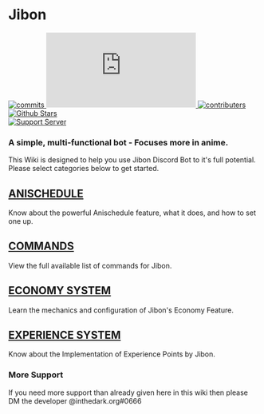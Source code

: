 # Jibon
[![commits](https://img.shields.io/github/commit-activity/w/japandotorg/Lemon?logoColor=yellow&style=flat-square)
](https://github.com/japandotorg/Lemon/graphs/commit-activity)
[![discord.js](https://img.shields.io/node/v/discord.js?logoColor=orange&style=flat-square)
](https://www.npmjs.com/package/discord.js?source=post_page-----7b5fe27cb6fa----------------------)
[![contributers](https://img.shields.io/github/contributors/japandotorg/Lemon?style=flat-square)
](https://github.com/japandotorg/Lemon/graphs/contributors)
[![Github Stars](https://img.shields.io/github/stars/japandotorg?affiliations=OWNER&style=social)
](https://github.com/japandotorg/Lemon/stargazers)
<br>
[![Support Server](https://img.shields.io/discord/468341280179486720?style=for-the-badge)
](https://discord.gg/y9UCbWK2hJ)

### A simple, multi-functional bot - Focuses more in anime.
This Wiki is designed to help you use Jibon Discord Bot to it's full potential. Please select categories below to get started.
## [ANISCHEDULE](https://github.com/japandotorg/Jibon/wiki/Anischedule)
Know about the powerful Anischedule feature, what it does, and how to set one up.
## [COMMANDS](https://github.com/japandotorg/Jibon/wiki/Commands)
View the full available list of commands for Jibon.
## [ECONOMY SYSTEM](https://github.com/japandotorg/Jibon/wiki/Economy)
Learn the mechanics and configuration of Jibon's Economy Feature.
## [EXPERIENCE SYSTEM](https://github.com/japandotorg/Jibon/wiki/XP)
Know about the Implementation of Experience Points by Jibon.

### More Support
If you need more support than already given here in this wiki then please DM the developer @inthedark.org#0666
